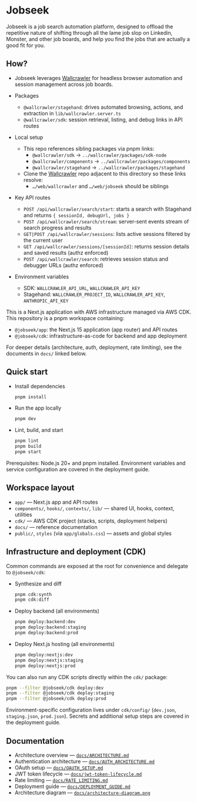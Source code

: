 # Jobseek

Jobseek is a job search automation platform, designed to offload the repetitive nature of shifting through all the lame job slop on Linkedin, Monster, and other job boards, and help you find the jobs that are actually a good fit for you.

## How?

- Jobseek leverages [Wallcrawler](https://github.com/Volpestyle/wallcrawler) for headless browser automation and session management across job boards.

- Packages
  - `@wallcrawler/stagehand`: drives automated browsing, actions, and extraction in `lib/wallcrawler.server.ts`
  - `@wallcrawler/sdk`: session retrieval, listing, and debug links in API routes
- Local setup
  - This repo references sibling packages via pnpm links:
    - `@wallcrawler/sdk` → `../wallcrawler/packages/sdk-node`
    - `@wallcrawler/components` → `../wallcrawler/packages/components`
    - `@wallcrawler/stagehand` → `../wallcrawler/packages/stagehand`
  - Clone the [Wallcrawler](https://github.com/Volpestyle/wallcrawler) repo adjacent to this directory so these links resolve:
    - `…/web/wallcrawler` and `…/web/jobseek` should be siblings
- Key API routes
  - `POST /api/wallcrawler/search/start`: starts a search with Stagehand and returns `{ sessionId, debugUrl, jobs }`
  - `POST /api/wallcrawler/search/stream`: server-sent events stream of search progress and results
  - `GET|POST /api/wallcrawler/sessions`: lists active sessions filtered by the current user
  - `GET /api/wallcrawler/sessions/[sessionId]`: returns session details and saved results (authz enforced)
  - `POST /api/wallcrawler/search`: retrieves session status and debugger URLs (authz enforced)
- Environment variables
  - SDK: `WALLCRAWLER_API_URL`, `WALLCRAWLER_API_KEY`
  - Stagehand: `WALLCRAWLER_PROJECT_ID`, `WALLCRAWLER_API_KEY`, `ANTHROPIC_API_KEY`

This is a Next.js application with AWS infrastructure managed via AWS CDK. This repository is a pnpm workspace containing:

- `@jobseek/app`: the Next.js 15 application (app router) and API routes
- `@jobseek/cdk`: infrastructure-as-code for backend and app deployment

For deeper details (architecture, auth, deployment, rate limiting), see the documents in `docs/` linked below.

## Quick start

- Install dependencies
  ```bash
  pnpm install
  ```
- Run the app locally
  ```bash
  pnpm dev
  ```
- Lint, build, and start
  ```bash
  pnpm lint
  pnpm build
  pnpm start
  ```

Prerequisites: Node.js 20+ and pnpm installed. Environment variables and service configuration are covered in the deployment guide.

## Workspace layout

- `app/` — Next.js app and API routes
- `components/`, `hooks/`, `contexts/`, `lib/` — shared UI, hooks, context, utilities
- `cdk/` — AWS CDK project (stacks, scripts, deployment helpers)
- `docs/` — reference documentation
- `public/`, `styles` (via `app/globals.css`) — assets and global styles

## Infrastructure and deployment (CDK)

Common commands are exposed at the root for convenience and delegate to `@jobseek/cdk`:

- Synthesize and diff
  ```bash
  pnpm cdk:synth
  pnpm cdk:diff
  ```
- Deploy backend (all environments)
  ```bash
  pnpm deploy:backend:dev
  pnpm deploy:backend:staging
  pnpm deploy:backend:prod
  ```
- Deploy Next.js hosting (all environments)
  ```bash
  pnpm deploy:nextjs:dev
  pnpm deploy:nextjs:staging
  pnpm deploy:nextjs:prod
  ```

You can also run any CDK scripts directly within the `cdk/` package:

```bash
pnpm --filter @jobseek/cdk deploy:dev
pnpm --filter @jobseek/cdk deploy:staging
pnpm --filter @jobseek/cdk deploy:prod
```

Environment-specific configuration lives under `cdk/config/` (`dev.json`, `staging.json`, `prod.json`). Secrets and additional setup steps are covered in the deployment guide.

## Documentation

- Architecture overview — [`docs/ARCHITECTURE.md`](docs/ARCHITECTURE.md)
- Authentication architecture — [`docs/AUTH_ARCHITECTURE.md`](docs/AUTH_ARCHITECTURE.md)
- OAuth setup — [`docs/OAUTH_SETUP.md`](docs/OAUTH_SETUP.md)
- JWT token lifecycle — [`docs/jwt-token-lifecycle.md`](docs/jwt-token-lifecycle.md)
- Rate limiting — [`docs/RATE_LIMITING.md`](docs/RATE_LIMITING.md)
- Deployment guide — [`docs/DEPLOYMENT_GUIDE.md`](docs/DEPLOYMENT_GUIDE.md)
- Architecture diagram — [`docs/architecture-diagram.png`](docs/architecture-diagram.png)

